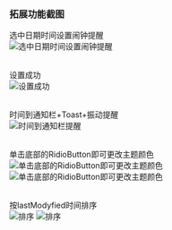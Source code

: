 ### 拓展功能截图
选中日期时间设置闹钟提醒 <br/>
![选中日期时间设置闹钟提醒](setAlarm.png) <br/><br/>

设置成功<br/>
![设置成功](setAlarm_1.png)<br/><br/>

时间到通知栏+Toast+振动提醒<br/>
![时间到通知栏提醒](alarm.png)<br/><br/>

单击底部的RidioButton即可更改主题颜色<br/>
![单击底部的RidioButton即可更改主题颜色](edit.png)
![单击底部的RidioButton即可更改主题颜色](style.png)<br/><br/>

按lastModyfied时间排序<br/>
![排序](sort1.png)
![排序](sort2.png)<br/><br/>

